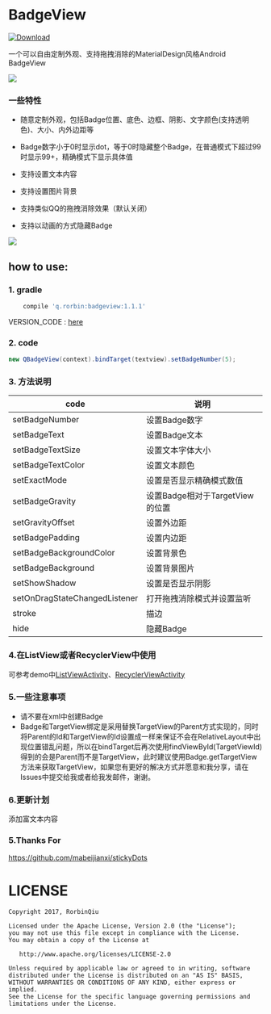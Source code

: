 # BadgeView
[ ![Download](https://api.bintray.com/packages/qstumn/maven/badgeview/images/download.svg) ](https://bintray.com/qstumn/maven/badgeview/_latestVersion)

一个可以自由定制外观、支持拖拽消除的MaterialDesign风格Android BadgeView

![](https://github.com/qstumn/BadgeView/blob/master/demo.png?raw=true)

### 一些特性
* 随意定制外观，包括Badge位置、底色、边框、阴影、文字颜色(支持透明色)、大小、内外边距等

* Badge数字小于0时显示dot，等于0时隐藏整个Badge，在普通模式下超过99时显示99+，精确模式下显示具体值

* 支持设置文本内容

* 支持设置图片背景

* 支持类似QQ的拖拽消除效果（默认关闭）

* 支持以动画的方式隐藏Badge

![](https://github.com/qstumn/BadgeView/blob/master/demo_gif.gif?raw=true)

## how to use:
### 1. gradle
```groovy
    compile 'q.rorbin:badgeview:1.1.1'
```
VERSION_CODE : [here](https://github.com/qstumn/BadgeView/releases)

### 2. code
```java
new QBadgeView(context).bindTarget(textview).setBadgeNumber(5);
```    

### 3. 方法说明
  code | 说明
  --- | ---
setBadgeNumber | 设置Badge数字
setBadgeText | 设置Badge文本
setBadgeTextSize | 设置文本字体大小
setBadgeTextColor | 设置文本颜色
setExactMode | 设置是否显示精确模式数值
setBadgeGravity | 设置Badge相对于TargetView的位置
setGravityOffset | 设置外边距
setBadgePadding | 设置内边距
setBadgeBackgroundColor | 设置背景色
setBadgeBackground | 设置背景图片
setShowShadow | 设置是否显示阴影
setOnDragStateChangedListener | 打开拖拽消除模式并设置监听
stroke | 描边
hide | 隐藏Badge

### 4.在ListView或者RecyclerView中使用
可参考demo中[ListViewActivity](https://github.com/qstumn/BadgeView/blob/master/app/src/main/java/q/rorbin/badgeviewdemo/ListViewActivity.java)、[RecyclerViewActivity](https://github.com/qstumn/BadgeView/blob/master/app/src/main/java/q/rorbin/badgeviewdemo/RecyclerViewActivity.java)

### 5.一些注意事项
* 请不要在xml中创建Badge
* Badge和TargetView绑定是采用替换TargetView的Parent方式实现的，同时将Parent的Id和TargetView的Id设置成一样来保证不会在RelativeLayout中出现位置错乱问题，所以在bindTarget后再次使用findViewById(TargetViewId)得到的会是Parent而不是TargetView，此时建议使用Badge.getTargetView方法来获取TargetView，如果您有更好的解决方式并愿意和我分享，请在Issues中提交给我或者给我发邮件，谢谢。

### 6.更新计划
添加富文本内容

### 5.Thanks For

https://github.com/mabeijianxi/stickyDots

# LICENSE
```
Copyright 2017, RorbinQiu

Licensed under the Apache License, Version 2.0 (the "License");
you may not use this file except in compliance with the License.
You may obtain a copy of the License at

   http://www.apache.org/licenses/LICENSE-2.0

Unless required by applicable law or agreed to in writing, software
distributed under the License is distributed on an "AS IS" BASIS,
WITHOUT WARRANTIES OR CONDITIONS OF ANY KIND, either express or implied.
See the License for the specific language governing permissions and
limitations under the License.
```
